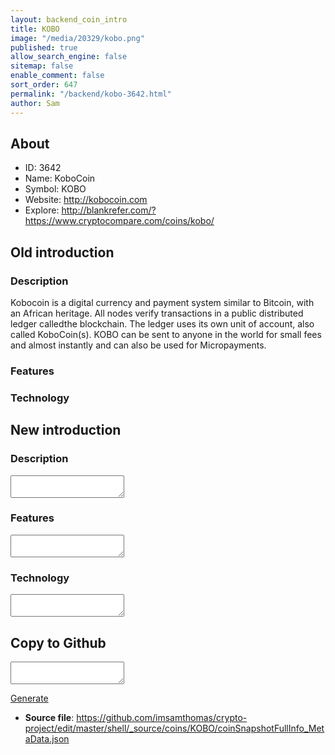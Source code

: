 ```yaml
---
layout: backend_coin_intro
title: KOBO
image: "/media/20329/kobo.png"
published: true
allow_search_engine: false
sitemap: false
enable_comment: false
sort_order: 647
permalink: "/backend/kobo-3642.html"
author: Sam
---
```


## About

- ID: 3642
- Name: KoboCoin
- Symbol: KOBO
- Website: http://kobocoin.com
- Explore: http://blankrefer.com/?https://www.cryptocompare.com/coins/kobo/


## Old introduction

### Description

<p>Kobocoin is a digital currency and payment system similar to Bitcoin, with an African heritage. All nodes verify transactions in a public distributed ledger calledthe blockchain. The ledger uses its own unit of account, also called KoboCoin(s). KOBO can be sent to anyone in the world for small fees and almost instantly and can also be used for Micropayments.</p>

### Features


### Technology




## New introduction


### Description
<textarea id="meta_description" name="description"></textarea>

### Features
<textarea id="meta_features" name="features"></textarea>

### Technology
<textarea id="meta_technology" name="technology"></textarea>


## Copy to Github

<textarea id="coinsnapshotfullinfo_metadata"></textarea>

<a href="#gen" onclick="generateMetaDatJson()">Generate</a>

- **Source file**: <a href="https://github.com/imsamthomas/crypto-project/edit/master/shell/_source/coins/KOBO/coinSnapshotFullInfo_MetaData.json">https://github.com/imsamthomas/crypto-project/edit/master/shell/_source/coins/KOBO/coinSnapshotFullInfo_MetaData.json</a>

